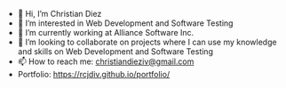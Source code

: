 - 👋 Hi, I’m Christian Diez 
- 👀 I’m interested in Web Development and Software Testing
- 🌱 I’m currently working at Alliance Software Inc.
- 💞️ I’m looking to collaborate on projects where I can use my knowledge and skills on Web Development and Software Testing
- 📫 How to reach me: christiandieziv@gmail.com
- Portfolio: https://rcjdiv.github.io/portfolio/
<!---
rcjdiv/rcjdiv is a ✨ special ✨ repository because its `README.md` (this file) appears on your GitHub profile.
You can click the Preview link to take a look at your changes.
--->

